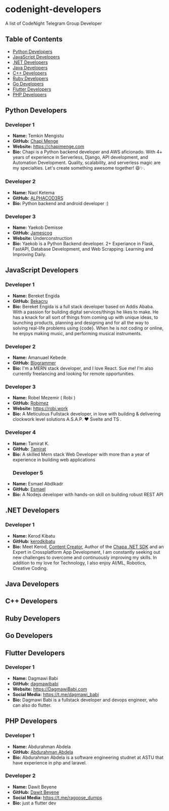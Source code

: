 # codenight-developers
A list of CodeNight Telegram Group Developer

## Table of Contents

- [Python Developers](#python-developers)
- [JavaScript Developers](#javascript-developers)
- [.NET Developers](#net-developers)
- [Java Developers](#java-developers)
- [C++ Developers](#c-developers)
- [Ruby Developers](#ruby-developers)
- [Go Developers](#go-developers)
- [Flutter Developers](#flutter-developers)
- [PHP Developers](#php-developers)
## Python Developers

### Developer 1
- **Name:** Temkin Mengistu
- **GitHub:** [Chapi Menge](https://github.com/chapimenge3)
- **Website:** https://chapimenge.com
- **Bio:** Chapi is a Python backend developer and AWS aficionado. With 4+ years of experience in Serverless, Django, API development, and Automation Development. Quality, scalability, and serverless magic are my specialties. Let's create something awesome together! 😄✨.


### Developer 2
- **Name:** Naol Ketema
- **GitHub:** [ ALPHACOD3RS ](https://github.com/ALPHACOD3RS)
- **Bio:** Python backend and android developer :)



### Developer 3
- **Name:** Yaekob Demisse
- **GitHub:** [Jamescog](https://github.com/Jamescog)
- **Website:** Underconstruction
- **Bio:** Yaekob is a Python Backend developer. 2+ Experiance in Flask, FastAPI, Database Development,
and Web Scrapping. Learning and Improving Daily.


<!-- ### Developer 2
- **Name:** Jane Smith
- **GitHub:** [janesmith](https://github.com/janesmith)
- **Bio:** Brief description or specialties in Python development. -->

<!-- Add more Python developers as needed -->

## JavaScript Developers

### Developer 1
- **Name:** Bereket Engida
- **GitHub:** [Bekacru](https://github.com/Bekacru)
- **Bio:** Bereket Engida is a full stack developer based on Addis Ababa. With a passion for building digital services/things he likes to make. He has a knack for all sort of things from coming up with unique ideas, to launching products, planning and designing and for all the way to solving real-life problems using {code}. When he is not coding or online, he enjoys making music, and performing musical instruments.


### Developer 2
- **Name:** Amanuael Kebede
- **GitHub:** [Blogrammer](https://github.com/Manuel-heav)
- **Bio:** I'm a MERN stack developer, and I love React. Sue me! I'm also currently freelancing and looking for remote opportunities. 

### Developer 3
- **Name:** Robel Mezemir ( Robi )
- **GitHub:** [Robimez](https://github.com/robimez)
- **Website:** https://robi.work
- **Bio:** A Meticulous Fullstack developer, in love with building & delivering clockwork level solutions A.S.A.P. ❤️ Svelte and TS .

### Developer 4
- **Name:** Tamirat K.
- **GitHub:** [Tamirat](https://github.com/kika1s1)
- **Bio:** A skilled Mern stack Web Developer with more than a year of experience in building web applications
  ### Developer 5
- **Name:** Esmael Abdlkadr
- **GitHub:** [Esmael](https://github.com/smithCoders)
- **Bio:** A Nodejs developer with hands-on skill on building robust REST API 
<!-- ### Developer 2
- **Name:** Emily Davis
- **GitHub:** [emilydavis](https://github.com/emilydavis)
- **Bio:** Brief description or specialties in JavaScript development. -->

<!-- Add more JavaScript developers as needed -->
## .NET Developers

### Developer 1
- **Name:** Kerod Kibatu
- **GitHub:** [kerodkibatu](https://github.com/kerodkibatu)
- **Bio:** Meet Kerod, [Content Creator](https://youtube.com/@kerverse), Author of the [Chapa .NET SDK](https://github.com/kerodkibatu/Chapa.NET) and an Expert in Crossplatform App Development, I am constantly seeking out new challenges to overcome and continuously improving my skills. In addition to my love for Technology, I also enjoy AI/ML, Robotics, Creative Coding.

## Java Developers
<!-- 
### Developer 1
- **Name:** Michael Brown
- **GitHub:** [michaelbrown](https://github.com/michaelbrown)
- **Bio:** Brief description or specialties in Java development.

### Developer 2
- **Name:** Sarah Lee
- **GitHub:** [sarahlee](https://github.com/sarahlee)
- **Bio:** Brief description or specialties in Java development. -->

<!-- Add more Java developers as needed -->

## C++ Developers

<!-- ### Developer 1
- **Name:** Ryan Clark
- **GitHub:** [ryanclark](https://github.com/ryanclark)
- **Bio:** Brief description or specialties in C++ development.

### Developer 2
- **Name:** Olivia Turner
- **GitHub:** [oliviaturner](https://github.com/oliviaturner)
- **Bio:** Brief description or specialties in C++ development. -->

<!-- Add more C++ developers as needed -->

## Ruby Developers

<!-- ### Developer 1
- **Name:** William Garcia
- **GitHub:** [williamgarcia](https://github.com/williamgarcia)
- **Bio:** Brief description or specialties in Ruby development.

### Developer 2
- **Name:** Sophia Patel
- **GitHub:** [sophiapatel](https://github.com/sophiapatel)
- **Bio:** Brief description or specialties in Ruby development. -->

<!-- Add more Ruby developers as needed -->

## Go Developers

<!-- ### Developer 1
- **Name:** Ethan Martinez
- **GitHub:** [ethanmartinez](https://github.com/ethanmartinez)
- **Bio:** Brief description or specialties in Go development.

### Developer 2
- **Name:** Mia Wilson
- **GitHub:** [miawilson](https://github.com/miawilson)
- **Bio:** Brief description or specialties in Go development. -->

<!-- Add more Go developers as needed -->

## Flutter Developers

### Developer 1
- **Name:** Dagmawi Babi
- **GitHub:** [dagmawibabi](https://github.com/dagmawibabi)
- **Website:** https://DagmawiBabi.com
- **Social Media:** https://t.me/dagmawi_babi
- **Bio:** Dagmawi Babi is a fullstack developer and devops engineer, who can also do flutter.

## PHP Developers

### Developer 1
- **Name:** Abdurahman Abdela
- **GitHub:** [Abdurahman Abdela](https://github.com/abdurahmanab)
- **Bio:** Abdurahman Abdela is a software engineering studnet at ASTU  that have experience in php and laravel.

### Developer 2
- **Name:** Dawit Beyene
- **GitHub:** [Dawit Beyene](https://github.com/daveragos)
- **Social Media:** https://t.me/ragoose_dumps
- **Bio:** just a flutter dev


